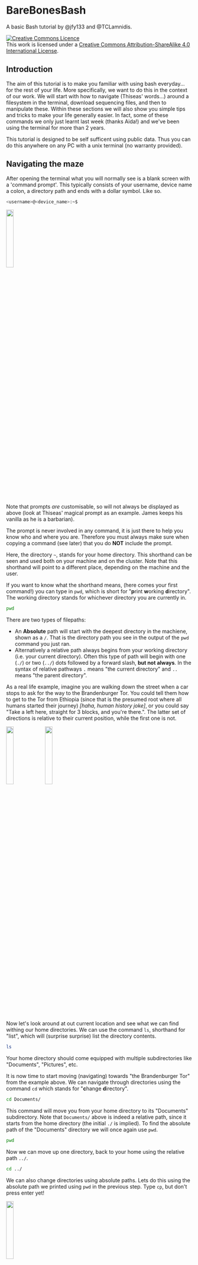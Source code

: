 # BareBonesBash
A basic Bash tutorial by @jfy133 and @TCLamnidis.

<a rel="license" href="http://creativecommons.org/licenses/by-sa/4.0/"><img alt="Creative Commons Licence" style="border-width:0" src="https://i.creativecommons.org/l/by-sa/4.0/88x31.png" /></a><br />This work is licensed under a <a rel="license" href="http://creativecommons.org/licenses/by-sa/4.0/">Creative Commons Attribution-ShareAlike 4.0 International License</a>.

## Introduction

The aim of this tutorial is to make you familiar with using bash everyday... 
for the rest of your life. More specifically, we want to do this in the context
of our work. We will start with how to navigate (Thiseas' words...) around a 
filesystem in the terminal, download sequencing files, and then to 
manipulate these. Within these sections we will also show you simple tips and 
tricks to make your life generally easier. In fact, some of these commands we 
only just learnt last week (thanks Aida!) and we've been using the terminal 
for more than 2 years.

This tutorial is designed to be self sufficent using public data. Thus you
can do this anywhere on any PC with a unix terminal (no warranty provided).

## Navigating the maze

After opening the terminal what you will normally see is a blank screen with a
'command prompt'. This typically consists of your username, device name a colon, 
a directory path and ends with a dollar symbol. Like so.

```bash
<username>@<device_name>:~$
```

<img src="https://media.giphy.com/media/3o84U72tKO389H2lI4/giphy.gif" width="20%">

Note that prompts _are_ customisable, so will not always be displayed as above 
(look at Thiseas' magical prompt as an example. James keeps his vanilla as he 
is a barbarian).

The prompt is never involved in any command, it is just there to help you know
who and where you are. Therefore you must always make sure when copying a 
command (see later) that you do **NOT** include the prompt.

Here, the directory `~`, stands for your home directory. This shorthand can be 
seen and used both on your machine and on the cluster. Note that this shorthand 
will point to a different place, depending on the machine and the user.

If you want to know what the shorthand means, (here comes your first command!)
you can type in `pwd`, which is short for "**p**rint **w**orking **d**irectory". 
The working directory stands for whichever directory you are currently in. 

```bash
pwd
```

There are two types of filepaths: 
* An **Absolute** path will start with the deepest directory in the machiene, 
  shown as a `/`. That is the directory path you see in the output of the `pwd` 
  command you just ran.
* Alternatively a relative path always begins from your working directory (i.e.
  your current directory). Often this type of path will begin with one (`./`) 
  or two (`../`) dots followed by a forward slash, **but not always**. In the 
  syntax of relative pathways `.` means "the current directory" and `..` means 
  "the parent directory". 

As a real life example, imagine you are walking down the street when a car 
stops to ask for the way to the Brandenburger Tor. You could tell them how to 
get to the Tor from Ethiopia (since that is the presumed root where all humans 
started their journey) _\[haha, human history joke]_, or you could say "Take 
a left here, straight for 3 blocks, and you're there.". The latter set of 
directions is relative to their current position, while the first one is not.

<img src="https://media.giphy.com/media/3o6Ztk4xTVAnfqYPn2/source.gif" width="20%">
<img src="https://media.giphy.com/media/QWXhaNjfwuNs4/giphy-tumblr.gif" width="20%">


Now let's look around at out current location and see what we can find withing 
our home directories. We can use the command `ls`, shorthand for "list", which 
will (surprise surprise) list the directory contents.

```bash
ls
```

Your home directory should come equipped with multiple subdirectories like 
"Documents", "Pictures", etc. 

It is now time to start moving (navigating) towards "the Brandenburger Tor" 
from the example above. We can navigate through directories using the command 
`cd` which stands for "**c**hange **d**irectory".

```bash
cd Documents/
```

This command will move you from your home directory to its "Documents" 
subdirectory. Note that `Documents/` above is indeed a relative path, since it 
starts from the home directory (the initial `./` is implied). To find the 
absolute path of the "Documents" directory we will once again use `pwd`.

```bash
pwd
```

Now we can move up one directory, back to your home using the relative path
`../`.

```bash
cd ../
```

We can also change directories using absolute paths. Lets do this using the 
absolute path we printed using `pwd` in the previous step. Type `cp`, but don't 
press enter yet! 

<img src="https://media.giphy.com/media/23BST5FQOc8k8/source.gif" width="20%">

Copy and paste the output of the previous `pwd` command 
(which you can see in your terminal does not have the command prompt), after 
the `cd`, then press enter.

For example:

```bash
cd /home/fellows/Documents
```

Now for one last move, here is a lesser-known trick. When using `cd` you can 
use a dash (`-`), to indicate 'my previous location'. This is useful since you
 can move multiple directories with one `cd` command. So, now, to return to our 
home directory from the documents directory we can type:

```bash
cd -
pwd
```

And voilá! We are back in our home directory.

However, often when working in bioinformatics we will be working remotely on a 
server. The most typical way is to log in via "**s**ecure **sh**ell", known as 
`ssh`. Note that you can normally only log into an institute's server being on 
the network of the institute and or via VPN, so make sure are on either of 
those.

A typical `ssh` command consists of the `ssh`, with a user, '@' symbol and then 
the address of the server. For example:

```bash
ssh <user>@<my>.<address>.com
```


---

**MPI-SHH ONLY**
For example we can log into SDAG with the following, replacing <username> with 
your username. Note that this will normally ask you for your password.

```bash
ssh <user>@mpi-sdag1.sdag.ppj.shh.mpg.de
```

---

Once we've logged in the `~` points to a different home directory, as you are 
on a different machine. However, all of the commands you've learned so far will 
still work the same. ;)

It is important to keep your corner of the servers well organised, and the 
trick to doing that is making your own directories. Often _a lot_ of them. 
You can make a new empty directory using the command `mkdir`, shorthand for 
"**m**a**k**e **dir**ectory".

```bash
mkdir ~/BareBonesBosh
ls ~
```

You can now see your new and devoid-of-content directory. But don't celebrate 
yet! The directory has the wrong name! Who could have seen _this_ coming? If 
you saw the typo and fixed it already, no brownies for you! 

<img src="https://media.giphy.com/media/ieGdB2g5kDIkg/giphy.gif" width="20%">

But don't lose hope, because we can rename things with the `mv` command, 
shorthand for "move". 

In fact move, as the name suggests, will move a file/folder into a new location, 
also renaming it in the process, if necessary. It works by `mv`, the old 
location and a target location.

```bash
mv ~/BareBonesBosh ~/BearBonesBash
```

The command above will now move the directory into the same location, but with
the target location having a different name, essentially renaming it to 
`BearBonesBash`. 

But oh no! Not again! This is not a bash tutorial for ancient bear genomics! 

<img src="https://media.giphy.com/media/IQ9KefLJHfJPq/giphy.gif" width="20%">

Let's just delete that empty directory and start over, using the `rmdir` 
command, short for "**r**e**m**ove **dir**ectory".

```bash
rmdir ~/BearBonesBash
ls ~
```

And now we can create our directory, properly named this time, and move into it.

```bash
mkdir ~/BareBonesBash
cd ~/BareBonesBash
```

## Playing with files

So we have places to organise our files... buuut we don't have any files yet! 
Lets change that.

We ain't playing with bears today - that's dangeous (as we saw above), instead
lets play with some Mammoths!

<img src="https://media.giphy.com/media/kbuQOkATEo6VW/giphy.gif" width="20%">
<img src="https://media.giphy.com/media/3o6Zte5Q11lxAu8Q5q/giphy.gif" width="20%">

We're going to use `wget` to download a FASTQ file from the ENA. So while in 
our `BareBonesBash` directory, we will give `wget` the link to the file, and 
we should see a loading bar. Once downloaded (it should be pretty quick),
we can use `ls` to check the contents.

<img src="https://media.giphy.com/media/lAIbbDbcXSZSU/giphy.gif" width="20%">

```bash
wget ftp.sra.ebi.ac.uk/vol1/fastq/ERR202/001/ERR2020601/ERR2020601.fastq.gz
ls
```

Great! But maybe we want to check we downloaded the right thing. In bash,
with text files you can normally use `cat`, which is used to print the 
contents of a file to the screen. Lets try this with our newly downloaded file.

If you're anything like Thiseas, who gets triggered at slow computer things, 
and you can't be arsed to type out the whole file name - try typing a couple 
of characters then press the "tab" key on your keyboard.

```bash
cat ERR2020601.fastq.gz
```

Yay for auto-complete! But you probably had a bunch of junk printed to screen.

<img src="https://media.giphy.com/media/kQbMO5X7UA1C8/giphy.gif" width="20%">

That's because the FASTQ file, as ith almost all FASTQs, is compressed (as 
indicated by the .gz). To then view the _real_ contents of the file, we can 
instead use `zcat`. Don't forget your auto-complete!

```bash
zcat ERR2020601.fastq.gz
```

That looks much better, we can now actually see some DNA sequences! But you 
may have also noticed that a lot of stuff zipped past without you being able 
to see it. You could try scrolling but likely you'll not be able to go back 
far enough to see your previous commands. 

Tip: try pressing `ctrl+l`, which will clear your terminal of all the 
old gunk that was printed to your screen.

We will now try out three semi-related commands to make viewing the contents 
of a file, as well as introduce the concept of `|` or "pipe". 

<img src="https://tinynin.files.wordpress.com/2012/01/warppipe-copy.gif" width="20%">

Pipe passes the output of one program and puts it into another. Head allows you 
to view the first X number of lines, tail the same but with last. 

We will now print the file to screen with `zcat`, but rather than just let 
the whole thing print, will "pipe" the output into head, which will allow us to 
see the first 10 lines.

```bash
zcat ERR2020601.fastq.gz | head
```

We can also display more lines with the `-n` flag. For 20 lines

```bash
zcat ERR2020601.fastq.gz | head -n 20
```

The same goes for tail

```bash
zcat ERR2020601.fastq.gz | tail -n 4
```

And you can also chain them altogether (not unlike a human centipede... ;), no 
gif here so I done get fired...).

```bash
zcat ERR2020601.fastq.gz | head -n 20 | tail -n 4
```

The above command will print the whole file, but capturing only the first 20 
lines, and then the last 4 lines of the previous 20.

But what if you wanted to view the whole file "at your own leisurely pace"

<img src="https://media.giphy.com/media/82abB3W2DknkY/giphy.gif" width="20%">

We can use the tool `less`, which prints the file to screen, but allows you 
to move up and down the output with your arrow keys.

```bash
less ERR2020601.fastq.gz
```

You can quit by pressing "q" on your keyboard.

Now we've had a look inside and checked that the file is a pretty normal FASTQ 
file, lets start asking more bioinformatic questions about it. A pretty 
standard question would be, how many reads do I have? We should all know by now
that each "read" in a FASTQ file has four components - a header line, the 
sequence itself, a separator and a base quality line. So four lines represents 
one read. So if we could count the number of lines in a file, then divide by 
four, we can work our how many reads are in our library. 

<img src="https://media.giphy.com/media/l41YtZOb9EUABnuqA/giphy.gif" width="20%">

For this we can use 'wc', which stands for "**w**ord **c**ount". However, we 
don't want to count words, we want to count lines. We can thus use the flag 
`-l` to do this. But remember we first have to decompress the whole file with 
`zcat

```bash
zcat ERR2020601.fastq.gz | wc -l
```

This should give us 18880, which divide by four, is 4720 reads.

Finally, maybe we want to know what the name of each read is. When we used
less above, we saw each read header began with "@". Maybe we can use this
to our advantage!

<img src="https://media.giphy.com/media/3orieUe6ejxSFxYCXe/giphy.gif" width="20%">

The command `grep`, will only print lines in a file that match a certain 
pattern. So for example, we want to search for every line in our FASTQ file 
that begins with '@'. Lets try it out again in combination with `zcat` and 
our pipes.

```zcat
zcat ERR2020601.fastq.gz | grep @
```

Unfortunately we seem to have picked up some other stuff because of the 
base quality line. We can make our "pattern", in this case "@" more specific by
adding "ERR". For shits and giggles lets also pipe the output into less, so we 
can look a bit more.

```zcat
zcat ERR2020601.fastq.gz | grep @ERR | less
```

Remember to press "q" to exit.

And for one final recap, we previously calculated there to be 4720 reads in our 
file. If we have just extracted the unqiue read _headers_ for every read, then 
in principle we can also just count these with `wc`!

```zcat
zcat ERR2020601.fastq.gz | grep @ERR | wc -l
```


<img src="https://media.giphy.com/media/11sBLVxNs7v6WA/giphy.gif" width="20%">

preserve original file, so make symlink in new directory
* mkdir
* ln -s 
* mv (the symlink) ERR2020601.fastq.gz JK2781_MT.fastq.gz
* ls -l (to see)
* download more files from ENA with a provided list.
* small for loop to copy and rename the rest of the fastq.gz with ln -s.
* rev
* cut 
* variables
* for/while loops
* if statements

## "Help" - The Beatles

* whatis
* man

## DIE ZUKUNFT

* find
* awk
* sed
* parallel
* bash arithmetic "$((8*8))"
* double and single quotes (or in grep and loops)
 
